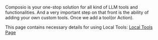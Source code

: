 Composio is your one-stop solution for all kind of LLM tools and functionalities. And a very important step on that front is the ability of adding your own custom tools. Once we add a tool(or Action).


This page contains necessary details for using Local Tools: [Local Tools Page](https://docs.composio.dev/concepts/tool-calling/overview#using-composios-local-tools)
